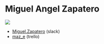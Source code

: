 # Miguel Angel Zapatero

![](https://ca.slack-edge.com/T0SJKHBFZ-UEH087ZMK-5ad79b1198e0-72)

- [Miguel.Zapatero](https://skylabcoders.slack.com/messages/@UEH087ZMK) (slack)
- [maz_e](https://trello.com/miguelangelzapatero) (trello)